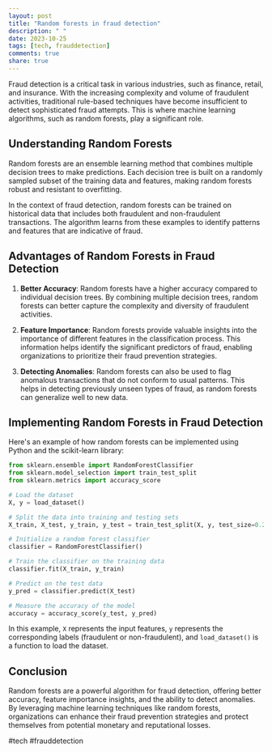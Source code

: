 ```yaml
---
layout: post
title: "Random forests in fraud detection"
description: " "
date: 2023-10-25
tags: [tech, frauddetection]
comments: true
share: true
---
```


Fraud detection is a critical task in various industries, such as finance, retail, and insurance. With the increasing complexity and volume of fraudulent activities, traditional rule-based techniques have become insufficient to detect sophisticated fraud attempts. This is where machine learning algorithms, such as random forests, play a significant role.

## Understanding Random Forests

Random forests are an ensemble learning method that combines multiple decision trees to make predictions. Each decision tree is built on a randomly sampled subset of the training data and features, making random forests robust and resistant to overfitting.

In the context of fraud detection, random forests can be trained on historical data that includes both fraudulent and non-fraudulent transactions. The algorithm learns from these examples to identify patterns and features that are indicative of fraud.

## Advantages of Random Forests in Fraud Detection

1. **Better Accuracy**: Random forests have a higher accuracy compared to individual decision trees. By combining multiple decision trees, random forests can better capture the complexity and diversity of fraudulent activities.

2. **Feature Importance**: Random forests provide valuable insights into the importance of different features in the classification process. This information helps identify the significant predictors of fraud, enabling organizations to prioritize their fraud prevention strategies.

3. **Detecting Anomalies**: Random forests can also be used to flag anomalous transactions that do not conform to usual patterns. This helps in detecting previously unseen types of fraud, as random forests can generalize well to new data.

## Implementing Random Forests in Fraud Detection

Here's an example of how random forests can be implemented using Python and the scikit-learn library:

```python
from sklearn.ensemble import RandomForestClassifier
from sklearn.model_selection import train_test_split
from sklearn.metrics import accuracy_score

# Load the dataset
X, y = load_dataset()

# Split the data into training and testing sets
X_train, X_test, y_train, y_test = train_test_split(X, y, test_size=0.2)

# Initialize a random forest classifier
classifier = RandomForestClassifier()

# Train the classifier on the training data
classifier.fit(X_train, y_train)

# Predict on the test data
y_pred = classifier.predict(X_test)

# Measure the accuracy of the model
accuracy = accuracy_score(y_test, y_pred)
```

In this example, `X` represents the input features, `y` represents the corresponding labels (fraudulent or non-fraudulent), and `load_dataset()` is a function to load the dataset.

## Conclusion

Random forests are a powerful algorithm for fraud detection, offering better accuracy, feature importance insights, and the ability to detect anomalies. By leveraging machine learning techniques like random forests, organizations can enhance their fraud prevention strategies and protect themselves from potential monetary and reputational losses.

#tech #frauddetection